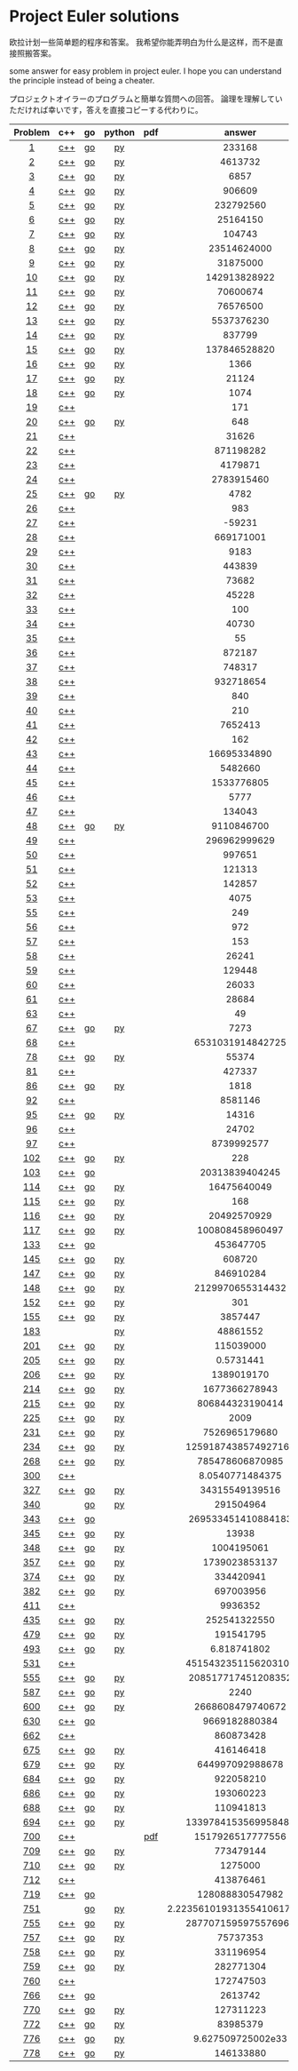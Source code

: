 
# Project Euler solutions


欧拉计划一些简单题的程序和答案。
我希望你能弄明白为什么是这样，而不是直接照搬答案。

some answer for easy problem in project euler.
I hope you can understand the principle instead of being a cheater.

プロジェクトオイラーのプログラムと簡単な質問への回答。
論理を理解していただければ幸いです，答えを直接コピーする代わりに。

|Problem|c++|go|python|pdf|answer|
|:------:|:------:|:------:|:------:|:------:|:------:|
|[1](https://github.com/yydaily/project-euler-solution/blob/main/1/README.md)|[c++](https://github.com/yydaily/project-euler-solution/blob/main/1/solution.cpp)|[go](https://github.com/yydaily/project-euler-solution/blob/main/1/solution.go)|[py](https://github.com/yydaily/project-euler-solution/blob/main/1/solution.py)||233168|
|[2](https://github.com/yydaily/project-euler-solution/blob/main/2/README.md)|[c++](https://github.com/yydaily/project-euler-solution/blob/main/2/solution.cpp)|[go](https://github.com/yydaily/project-euler-solution/blob/main/2/solution.go)|[py](https://github.com/yydaily/project-euler-solution/blob/main/2/solution.py)||4613732|
|[3](https://github.com/yydaily/project-euler-solution/blob/main/3/README.md)|[c++](https://github.com/yydaily/project-euler-solution/blob/main/3/solution.cpp)|[go](https://github.com/yydaily/project-euler-solution/blob/main/3/solution.go)|[py](https://github.com/yydaily/project-euler-solution/blob/main/3/solution.py)||6857|
|[4](https://github.com/yydaily/project-euler-solution/blob/main/4/README.md)|[c++](https://github.com/yydaily/project-euler-solution/blob/main/4/solution.cpp)|[go](https://github.com/yydaily/project-euler-solution/blob/main/4/solution.go)|[py](https://github.com/yydaily/project-euler-solution/blob/main/4/solution.py)||906609|
|[5](https://github.com/yydaily/project-euler-solution/blob/main/5/README.md)|[c++](https://github.com/yydaily/project-euler-solution/blob/main/5/solution.cpp)|[go](https://github.com/yydaily/project-euler-solution/blob/main/5/solution.go)|[py](https://github.com/yydaily/project-euler-solution/blob/main/5/solution.py)||232792560|
|[6](https://github.com/yydaily/project-euler-solution/blob/main/6/README.md)|[c++](https://github.com/yydaily/project-euler-solution/blob/main/6/solution.cpp)|[go](https://github.com/yydaily/project-euler-solution/blob/main/6/solution.go)|[py](https://github.com/yydaily/project-euler-solution/blob/main/6/solution.py)||25164150|
|[7](https://github.com/yydaily/project-euler-solution/blob/main/7/README.md)|[c++](https://github.com/yydaily/project-euler-solution/blob/main/7/solution.cpp)|[go](https://github.com/yydaily/project-euler-solution/blob/main/7/solution.go)|[py](https://github.com/yydaily/project-euler-solution/blob/main/7/solution.py)||104743|
|[8](https://github.com/yydaily/project-euler-solution/blob/main/8/README.md)|[c++](https://github.com/yydaily/project-euler-solution/blob/main/8/solution.cpp)|[go](https://github.com/yydaily/project-euler-solution/blob/main/8/solution.go)|[py](https://github.com/yydaily/project-euler-solution/blob/main/8/solution.py)||23514624000|
|[9](https://github.com/yydaily/project-euler-solution/blob/main/9/README.md)|[c++](https://github.com/yydaily/project-euler-solution/blob/main/9/solution.cpp)|[go](https://github.com/yydaily/project-euler-solution/blob/main/9/solution.go)|[py](https://github.com/yydaily/project-euler-solution/blob/main/9/solution.py)||31875000|
|[10](https://github.com/yydaily/project-euler-solution/blob/main/10/README.md)|[c++](https://github.com/yydaily/project-euler-solution/blob/main/10/solution.cpp)|[go](https://github.com/yydaily/project-euler-solution/blob/main/10/solution.go)|[py](https://github.com/yydaily/project-euler-solution/blob/main/10/solution.py)||142913828922|
|[11](https://github.com/yydaily/project-euler-solution/blob/main/11/README.md)|[c++](https://github.com/yydaily/project-euler-solution/blob/main/11/solution.cpp)|[go](https://github.com/yydaily/project-euler-solution/blob/main/11/solution.go)|[py](https://github.com/yydaily/project-euler-solution/blob/main/11/solution.py)||70600674|
|[12](https://github.com/yydaily/project-euler-solution/blob/main/12/README.md)|[c++](https://github.com/yydaily/project-euler-solution/blob/main/12/solution.cpp)|[go](https://github.com/yydaily/project-euler-solution/blob/main/12/solution.go)|[py](https://github.com/yydaily/project-euler-solution/blob/main/12/solution.py)||76576500|
|[13](https://github.com/yydaily/project-euler-solution/blob/main/13/README.md)|[c++](https://github.com/yydaily/project-euler-solution/blob/main/13/solution.cpp)|[go](https://github.com/yydaily/project-euler-solution/blob/main/13/solution.go)|[py](https://github.com/yydaily/project-euler-solution/blob/main/13/solution.py)||5537376230|
|[14](https://github.com/yydaily/project-euler-solution/blob/main/14/README.md)|[c++](https://github.com/yydaily/project-euler-solution/blob/main/14/solution.cpp)|[go](https://github.com/yydaily/project-euler-solution/blob/main/14/solution.go)|[py](https://github.com/yydaily/project-euler-solution/blob/main/14/solution.py)||837799|
|[15](https://github.com/yydaily/project-euler-solution/blob/main/15/README.md)|[c++](https://github.com/yydaily/project-euler-solution/blob/main/15/solution.cpp)|[go](https://github.com/yydaily/project-euler-solution/blob/main/15/solution.go)|[py](https://github.com/yydaily/project-euler-solution/blob/main/15/solution.py)||137846528820|
|[16](https://github.com/yydaily/project-euler-solution/blob/main/16/README.md)|[c++](https://github.com/yydaily/project-euler-solution/blob/main/16/solution.cpp)|[go](https://github.com/yydaily/project-euler-solution/blob/main/16/solution.go)|[py](https://github.com/yydaily/project-euler-solution/blob/main/16/solution.py)||1366|
|[17](https://github.com/yydaily/project-euler-solution/blob/main/17/README.md)|[c++](https://github.com/yydaily/project-euler-solution/blob/main/17/solution.cpp)|[go](https://github.com/yydaily/project-euler-solution/blob/main/17/solution.go)|[py](https://github.com/yydaily/project-euler-solution/blob/main/17/solution.py)||21124|
|[18](https://github.com/yydaily/project-euler-solution/blob/main/18/README.md)|[c++](https://github.com/yydaily/project-euler-solution/blob/main/18/solution.cpp)|[go](https://github.com/yydaily/project-euler-solution/blob/main/18/solution.go)|[py](https://github.com/yydaily/project-euler-solution/blob/main/18/solution.py)||1074|
|[19](https://github.com/yydaily/project-euler-solution/blob/main/19/README.md)|[c++](https://github.com/yydaily/project-euler-solution/blob/main/19/solution.cpp)||||171|
|[20](https://github.com/yydaily/project-euler-solution/blob/main/20/README.md)|[c++](https://github.com/yydaily/project-euler-solution/blob/main/20/solution.cpp)|[go](https://github.com/yydaily/project-euler-solution/blob/main/20/solution.go)|[py](https://github.com/yydaily/project-euler-solution/blob/main/20/solution.py)||648|
|[21](https://github.com/yydaily/project-euler-solution/blob/main/21/README.md)|[c++](https://github.com/yydaily/project-euler-solution/blob/main/21/solution.cpp)||||31626|
|[22](https://github.com/yydaily/project-euler-solution/blob/main/22/README.md)|[c++](https://github.com/yydaily/project-euler-solution/blob/main/22/solution.cpp)||||871198282|
|[23](https://github.com/yydaily/project-euler-solution/blob/main/23/README.md)|[c++](https://github.com/yydaily/project-euler-solution/blob/main/23/solution.cpp)||||4179871|
|[24](https://github.com/yydaily/project-euler-solution/blob/main/24/README.md)|[c++](https://github.com/yydaily/project-euler-solution/blob/main/24/solution.cpp)||||2783915460|
|[25](https://github.com/yydaily/project-euler-solution/blob/main/25/README.md)|[c++](https://github.com/yydaily/project-euler-solution/blob/main/25/solution.cpp)|[go](https://github.com/yydaily/project-euler-solution/blob/main/25/solution.go)|[py](https://github.com/yydaily/project-euler-solution/blob/main/25/solution.py)||4782|
|[26](https://github.com/yydaily/project-euler-solution/blob/main/26/README.md)|[c++](https://github.com/yydaily/project-euler-solution/blob/main/26/solution.cpp)||||983|
|[27](https://github.com/yydaily/project-euler-solution/blob/main/27/README.md)|[c++](https://github.com/yydaily/project-euler-solution/blob/main/27/solution.cpp)||||-59231|
|[28](https://github.com/yydaily/project-euler-solution/blob/main/28/README.md)|[c++](https://github.com/yydaily/project-euler-solution/blob/main/28/solution.cpp)||||669171001|
|[29](https://github.com/yydaily/project-euler-solution/blob/main/29/README.md)|[c++](https://github.com/yydaily/project-euler-solution/blob/main/29/solution.cpp)||||9183|
|[30](https://github.com/yydaily/project-euler-solution/blob/main/30/README.md)|[c++](https://github.com/yydaily/project-euler-solution/blob/main/30/solution.cpp)||||443839|
|[31](https://github.com/yydaily/project-euler-solution/blob/main/31/README.md)|[c++](https://github.com/yydaily/project-euler-solution/blob/main/31/solution.cpp)||||73682|
|[32](https://github.com/yydaily/project-euler-solution/blob/main/32/README.md)|[c++](https://github.com/yydaily/project-euler-solution/blob/main/32/solution.cpp)||||45228|
|[33](https://github.com/yydaily/project-euler-solution/blob/main/33/README.md)|[c++](https://github.com/yydaily/project-euler-solution/blob/main/33/solution.cpp)||||100|
|[34](https://github.com/yydaily/project-euler-solution/blob/main/34/README.md)|[c++](https://github.com/yydaily/project-euler-solution/blob/main/34/solution.cpp)||||40730|
|[35](https://github.com/yydaily/project-euler-solution/blob/main/35/README.md)|[c++](https://github.com/yydaily/project-euler-solution/blob/main/35/solution.cpp)||||55|
|[36](https://github.com/yydaily/project-euler-solution/blob/main/36/README.md)|[c++](https://github.com/yydaily/project-euler-solution/blob/main/36/solution.cpp)||||872187|
|[37](https://github.com/yydaily/project-euler-solution/blob/main/37/README.md)|[c++](https://github.com/yydaily/project-euler-solution/blob/main/37/solution.cpp)||||748317|
|[38](https://github.com/yydaily/project-euler-solution/blob/main/38/README.md)|[c++](https://github.com/yydaily/project-euler-solution/blob/main/38/solution.cpp)||||932718654|
|[39](https://github.com/yydaily/project-euler-solution/blob/main/39/README.md)|[c++](https://github.com/yydaily/project-euler-solution/blob/main/39/solution.cpp)||||840|
|[40](https://github.com/yydaily/project-euler-solution/blob/main/40/README.md)|[c++](https://github.com/yydaily/project-euler-solution/blob/main/40/solution.cpp)||||210|
|[41](https://github.com/yydaily/project-euler-solution/blob/main/41/README.md)|[c++](https://github.com/yydaily/project-euler-solution/blob/main/41/solution.cpp)||||7652413|
|[42](https://github.com/yydaily/project-euler-solution/blob/main/42/README.md)|[c++](https://github.com/yydaily/project-euler-solution/blob/main/42/solution.cpp)||||162|
|[43](https://github.com/yydaily/project-euler-solution/blob/main/43/README.md)|[c++](https://github.com/yydaily/project-euler-solution/blob/main/43/solution.cpp)||||16695334890|
|[44](https://github.com/yydaily/project-euler-solution/blob/main/44/README.md)|[c++](https://github.com/yydaily/project-euler-solution/blob/main/44/solution.cpp)||||5482660|
|[45](https://github.com/yydaily/project-euler-solution/blob/main/45/README.md)|[c++](https://github.com/yydaily/project-euler-solution/blob/main/45/solution.cpp)||||1533776805|
|[46](https://github.com/yydaily/project-euler-solution/blob/main/46/README.md)|[c++](https://github.com/yydaily/project-euler-solution/blob/main/46/solution.cpp)||||5777|
|[47](https://github.com/yydaily/project-euler-solution/blob/main/47/README.md)|[c++](https://github.com/yydaily/project-euler-solution/blob/main/47/solution.cpp)||||134043|
|[48](https://github.com/yydaily/project-euler-solution/blob/main/48/README.md)|[c++](https://github.com/yydaily/project-euler-solution/blob/main/48/solution.cpp)|[go](https://github.com/yydaily/project-euler-solution/blob/main/48/solution.go)|[py](https://github.com/yydaily/project-euler-solution/blob/main/48/solution.py)||9110846700|
|[49](https://github.com/yydaily/project-euler-solution/blob/main/49/README.md)|[c++](https://github.com/yydaily/project-euler-solution/blob/main/49/solution.cpp)||||296962999629|
|[50](https://github.com/yydaily/project-euler-solution/blob/main/50/README.md)|[c++](https://github.com/yydaily/project-euler-solution/blob/main/50/solution.cpp)||||997651|
|[51](https://github.com/yydaily/project-euler-solution/blob/main/51/README.md)|[c++](https://github.com/yydaily/project-euler-solution/blob/main/51/solution.cpp)||||121313|
|[52](https://github.com/yydaily/project-euler-solution/blob/main/52/README.md)|[c++](https://github.com/yydaily/project-euler-solution/blob/main/52/solution.cpp)||||142857|
|[53](https://github.com/yydaily/project-euler-solution/blob/main/53/README.md)|[c++](https://github.com/yydaily/project-euler-solution/blob/main/53/solution.cpp)||||4075|
|[55](https://github.com/yydaily/project-euler-solution/blob/main/55/README.md)|[c++](https://github.com/yydaily/project-euler-solution/blob/main/55/solution.cpp)||||249|
|[56](https://github.com/yydaily/project-euler-solution/blob/main/56/README.md)|[c++](https://github.com/yydaily/project-euler-solution/blob/main/56/solution.cpp)||||972|
|[57](https://github.com/yydaily/project-euler-solution/blob/main/57/README.md)|[c++](https://github.com/yydaily/project-euler-solution/blob/main/57/solution.cpp)||||153|
|[58](https://github.com/yydaily/project-euler-solution/blob/main/58/README.md)|[c++](https://github.com/yydaily/project-euler-solution/blob/main/58/solution.cpp)||||26241|
|[59](https://github.com/yydaily/project-euler-solution/blob/main/59/README.md)|[c++](https://github.com/yydaily/project-euler-solution/blob/main/59/solution.cpp)||||129448|
|[60](https://github.com/yydaily/project-euler-solution/blob/main/60/README.md)|[c++](https://github.com/yydaily/project-euler-solution/blob/main/60/solution.cpp)||||26033|
|[61](https://github.com/yydaily/project-euler-solution/blob/main/61/README.md)|[c++](https://github.com/yydaily/project-euler-solution/blob/main/61/solution.cpp)||||28684|
|[63](https://github.com/yydaily/project-euler-solution/blob/main/63/README.md)|[c++](https://github.com/yydaily/project-euler-solution/blob/main/63/solution.cpp)||||49|
|[67](https://github.com/yydaily/project-euler-solution/blob/main/67/README.md)|[c++](https://github.com/yydaily/project-euler-solution/blob/main/67/solution.cpp)|[go](https://github.com/yydaily/project-euler-solution/blob/main/67/solution.go)|[py](https://github.com/yydaily/project-euler-solution/blob/main/67/solution.py)||7273|
|[68](https://github.com/yydaily/project-euler-solution/blob/main/68/README.md)|[c++](https://github.com/yydaily/project-euler-solution/blob/main/68/solution.cpp)||||6531031914842725|
|[78](https://github.com/yydaily/project-euler-solution/blob/main/78/README.md)|[c++](https://github.com/yydaily/project-euler-solution/blob/main/78/solution.cpp)|[go](https://github.com/yydaily/project-euler-solution/blob/main/78/solution.go)|[py](https://github.com/yydaily/project-euler-solution/blob/main/78/solution.py)||55374|
|[81](https://github.com/yydaily/project-euler-solution/blob/main/81/README.md)|[c++](https://github.com/yydaily/project-euler-solution/blob/main/81/solution.cpp)||||427337|
|[86](https://github.com/yydaily/project-euler-solution/blob/main/86/README.md)|[c++](https://github.com/yydaily/project-euler-solution/blob/main/86/solution.cpp)|[go](https://github.com/yydaily/project-euler-solution/blob/main/86/solution.go)|[py](https://github.com/yydaily/project-euler-solution/blob/main/86/solution.py)||1818|
|[92](https://github.com/yydaily/project-euler-solution/blob/main/92/README.md)|[c++](https://github.com/yydaily/project-euler-solution/blob/main/92/solution.cpp)||||8581146|
|[95](https://github.com/yydaily/project-euler-solution/blob/main/95/README.md)|[c++](https://github.com/yydaily/project-euler-solution/blob/main/95/solution.cpp)|[go](https://github.com/yydaily/project-euler-solution/blob/main/95/solution.go)|[py](https://github.com/yydaily/project-euler-solution/blob/main/95/solution.py)||14316|
|[96](https://github.com/yydaily/project-euler-solution/blob/main/96/README.md)|[c++](https://github.com/yydaily/project-euler-solution/blob/main/96/solution.cpp)||||24702|
|[97](https://github.com/yydaily/project-euler-solution/blob/main/97/README.md)|[c++](https://github.com/yydaily/project-euler-solution/blob/main/97/solution.cpp)||||8739992577|
|[102](https://github.com/yydaily/project-euler-solution/blob/main/102/README.md)|[c++](https://github.com/yydaily/project-euler-solution/blob/main/102/solution.cpp)|[go](https://github.com/yydaily/project-euler-solution/blob/main/102/solution.go)|[py](https://github.com/yydaily/project-euler-solution/blob/main/102/solution.py)||228|
|[103](https://github.com/yydaily/project-euler-solution/blob/main/103/README.md)|[c++](https://github.com/yydaily/project-euler-solution/blob/main/103/solution.cpp)|[go](https://github.com/yydaily/project-euler-solution/blob/main/103/solution.go)|||20313839404245|
|[114](https://github.com/yydaily/project-euler-solution/blob/main/114/README.md)|[c++](https://github.com/yydaily/project-euler-solution/blob/main/114/solution.cpp)|[go](https://github.com/yydaily/project-euler-solution/blob/main/114/solution.go)|[py](https://github.com/yydaily/project-euler-solution/blob/main/114/solution.py)||16475640049|
|[115](https://github.com/yydaily/project-euler-solution/blob/main/115/README.md)|[c++](https://github.com/yydaily/project-euler-solution/blob/main/115/solution.cpp)|[go](https://github.com/yydaily/project-euler-solution/blob/main/115/solution.go)|[py](https://github.com/yydaily/project-euler-solution/blob/main/115/solution.py)||168|
|[116](https://github.com/yydaily/project-euler-solution/blob/main/116/README.md)|[c++](https://github.com/yydaily/project-euler-solution/blob/main/116/solution.cpp)|[go](https://github.com/yydaily/project-euler-solution/blob/main/116/solution.go)|[py](https://github.com/yydaily/project-euler-solution/blob/main/116/solution.py)||20492570929|
|[117](https://github.com/yydaily/project-euler-solution/blob/main/117/README.md)|[c++](https://github.com/yydaily/project-euler-solution/blob/main/117/solution.cpp)|[go](https://github.com/yydaily/project-euler-solution/blob/main/117/solution.go)|[py](https://github.com/yydaily/project-euler-solution/blob/main/117/solution.py)||100808458960497|
|[133](https://github.com/yydaily/project-euler-solution/blob/main/133/README.md)|[c++](https://github.com/yydaily/project-euler-solution/blob/main/133/solution.cpp)|[go](https://github.com/yydaily/project-euler-solution/blob/main/133/solution.go)|||453647705|
|[145](https://github.com/yydaily/project-euler-solution/blob/main/145/solution.md)|[c++](https://github.com/yydaily/project-euler-solution/blob/main/145/solution.cpp)|[go](https://github.com/yydaily/project-euler-solution/blob/main/145/solution.go)|[py](https://github.com/yydaily/project-euler-solution/blob/main/145/solution.py)||608720|
|[147](https://github.com/yydaily/project-euler-solution/blob/main/147/README.md)|[c++](https://github.com/yydaily/project-euler-solution/blob/main/147/solution.cpp)|[go](https://github.com/yydaily/project-euler-solution/blob/main/147/solution.go)|[py](https://github.com/yydaily/project-euler-solution/blob/main/147/solution.py)||846910284|
|[148](https://github.com/yydaily/project-euler-solution/blob/main/148/solution.md)|[c++](https://github.com/yydaily/project-euler-solution/blob/main/148/solution.cpp)|[go](https://github.com/yydaily/project-euler-solution/blob/main/148/solution.go)|[py](https://github.com/yydaily/project-euler-solution/blob/main/148/solution.py)||2129970655314432|
|[152](https://github.com/yydaily/project-euler-solution/blob/main/152/README.md)|[c++](https://github.com/yydaily/project-euler-solution/blob/main/152/solution.cpp)|[go](https://github.com/yydaily/project-euler-solution/blob/main/152/solution.go)|[py](https://github.com/yydaily/project-euler-solution/blob/main/152/solution.py)||301|
|[155](https://github.com/yydaily/project-euler-solution/blob/main/155/README.md)|[c++](https://github.com/yydaily/project-euler-solution/blob/main/155/solution.cpp)|[go](https://github.com/yydaily/project-euler-solution/blob/main/155/solution.go)|[py](https://github.com/yydaily/project-euler-solution/blob/main/155/solution.py)||3857447|
|[183](https://github.com/yydaily/project-euler-solution/blob/main/183/README.md)|||[py](https://github.com/yydaily/project-euler-solution/blob/main/183/solution.py)||48861552|
|[201](https://github.com/yydaily/project-euler-solution/blob/main/201/solution.md)|[c++](https://github.com/yydaily/project-euler-solution/blob/main/201/solution.cpp)|[go](https://github.com/yydaily/project-euler-solution/blob/main/201/solution.go)|[py](https://github.com/yydaily/project-euler-solution/blob/main/201/solution.py)||115039000|
|[205](https://github.com/yydaily/project-euler-solution/blob/main/205/solution.md)|[c++](https://github.com/yydaily/project-euler-solution/blob/main/205/solution.cpp)|[go](https://github.com/yydaily/project-euler-solution/blob/main/205/solution.go)|[py](https://github.com/yydaily/project-euler-solution/blob/main/205/solution.py)||0.5731441|
|[206](https://github.com/yydaily/project-euler-solution/blob/main/206/README.md)|[c++](https://github.com/yydaily/project-euler-solution/blob/main/206/solution.cpp)|[go](https://github.com/yydaily/project-euler-solution/blob/main/206/solution.go)|[py](https://github.com/yydaily/project-euler-solution/blob/main/206/solution.py)||1389019170|
|[214](https://github.com/yydaily/project-euler-solution/blob/main/214/solution.md)|[c++](https://github.com/yydaily/project-euler-solution/blob/main/214/solution.cpp)|[go](https://github.com/yydaily/project-euler-solution/blob/main/214/solution.go)|[py](https://github.com/yydaily/project-euler-solution/blob/main/214/solution.py)||1677366278943|
|[215](https://github.com/yydaily/project-euler-solution/blob/main/215/solution.md)|[c++](https://github.com/yydaily/project-euler-solution/blob/main/215/solution.cpp)|[go](https://github.com/yydaily/project-euler-solution/blob/main/215/solution.go)|[py](https://github.com/yydaily/project-euler-solution/blob/main/215/solution.py)||806844323190414|
|[225](https://github.com/yydaily/project-euler-solution/blob/main/225/README.md)|[c++](https://github.com/yydaily/project-euler-solution/blob/main/225/solution.cpp)|[go](https://github.com/yydaily/project-euler-solution/blob/main/225/solution.go)|[py](https://github.com/yydaily/project-euler-solution/blob/main/225/solution.py)||2009|
|[231](https://github.com/yydaily/project-euler-solution/blob/main/231/README.md)|[c++](https://github.com/yydaily/project-euler-solution/blob/main/231/solution.cpp)|[go](https://github.com/yydaily/project-euler-solution/blob/main/231/solution.go)|[py](https://github.com/yydaily/project-euler-solution/blob/main/231/solution.py)||7526965179680|
|[234](https://github.com/yydaily/project-euler-solution/blob/main/234/README.md)|[c++](https://github.com/yydaily/project-euler-solution/blob/main/234/solution.cpp)|[go](https://github.com/yydaily/project-euler-solution/blob/main/234/solution.go)|[py](https://github.com/yydaily/project-euler-solution/blob/main/234/solution.py)||1259187438574927161|
|[268](https://github.com/yydaily/project-euler-solution/blob/main/268/solution.md)|[c++](https://github.com/yydaily/project-euler-solution/blob/main/268/solution.cpp)|[go](https://github.com/yydaily/project-euler-solution/blob/main/268/solution.go)|[py](https://github.com/yydaily/project-euler-solution/blob/main/268/solution.py)||785478606870985|
|[300](https://github.com/yydaily/project-euler-solution/blob/main/300/README.md)|[c++](https://github.com/yydaily/project-euler-solution/blob/main/300/solution.cpp)||||8.0540771484375|
|[327](https://github.com/yydaily/project-euler-solution/blob/main/327/solution.md)|[c++](https://github.com/yydaily/project-euler-solution/blob/main/327/solution.cpp)|[go](https://github.com/yydaily/project-euler-solution/blob/main/327/solution.go)|[py](https://github.com/yydaily/project-euler-solution/blob/main/327/solution.py)||34315549139516|
|[340](https://github.com/yydaily/project-euler-solution/blob/main/340/README.md)||[go](https://github.com/yydaily/project-euler-solution/blob/main/340/solution.go)|[py](https://github.com/yydaily/project-euler-solution/blob/main/340/solution.py)||291504964|
|[343](https://github.com/yydaily/project-euler-solution/blob/main/343/README.md)|[c++](https://github.com/yydaily/project-euler-solution/blob/main/343/solution.cpp)|[go](https://github.com/yydaily/project-euler-solution/blob/main/343/solution.go)|||269533451410884183|
|[345](https://github.com/yydaily/project-euler-solution/blob/main/345/solution.md)|[c++](https://github.com/yydaily/project-euler-solution/blob/main/345/solution.cpp)|[go](https://github.com/yydaily/project-euler-solution/blob/main/345/solution.go)|[py](https://github.com/yydaily/project-euler-solution/blob/main/345/solution.py)||13938|
|[348](https://github.com/yydaily/project-euler-solution/blob/main/348/README.md)|[c++](https://github.com/yydaily/project-euler-solution/blob/main/348/solution.cpp)|[go](https://github.com/yydaily/project-euler-solution/blob/main/348/solution.go)|[py](https://github.com/yydaily/project-euler-solution/blob/main/348/solution.py)||1004195061|
|[357](https://github.com/yydaily/project-euler-solution/blob/main/357/README.md)|[c++](https://github.com/yydaily/project-euler-solution/blob/main/357/solution.cpp)|[go](https://github.com/yydaily/project-euler-solution/blob/main/357/solution.go)|[py](https://github.com/yydaily/project-euler-solution/blob/main/357/solution.py)||1739023853137|
|[374](https://github.com/yydaily/project-euler-solution/blob/main/374/README.md)|[c++](https://github.com/yydaily/project-euler-solution/blob/main/374/solution.cpp)|[go](https://github.com/yydaily/project-euler-solution/blob/main/374/solution.go)|[py](https://github.com/yydaily/project-euler-solution/blob/main/374/solution.py)||334420941|
|[382](https://github.com/yydaily/project-euler-solution/blob/main/382/README.md)|[c++](https://github.com/yydaily/project-euler-solution/blob/main/382/solution.cpp)|[go](https://github.com/yydaily/project-euler-solution/blob/main/382/solution.go)|[py](https://github.com/yydaily/project-euler-solution/blob/main/382/solution.py)||697003956|
|[411](https://github.com/yydaily/project-euler-solution/blob/main/411/README.md)|[c++](https://github.com/yydaily/project-euler-solution/blob/main/411/solution.cpp)||||9936352|
|[435](https://github.com/yydaily/project-euler-solution/blob/main/435/solution.md)|[c++](https://github.com/yydaily/project-euler-solution/blob/main/435/solution.cpp)|[go](https://github.com/yydaily/project-euler-solution/blob/main/435/solution.go)|[py](https://github.com/yydaily/project-euler-solution/blob/main/435/solution.py)||252541322550|
|[479](https://github.com/yydaily/project-euler-solution/blob/main/479/solution.md)|[c++](https://github.com/yydaily/project-euler-solution/blob/main/479/solution.cpp)|[go](https://github.com/yydaily/project-euler-solution/blob/main/479/solution.go)|[py](https://github.com/yydaily/project-euler-solution/blob/main/479/solution.py)||191541795|
|[493](https://github.com/yydaily/project-euler-solution/blob/main/493/solution.md)|[c++](https://github.com/yydaily/project-euler-solution/blob/main/493/solution.cpp)|[go](https://github.com/yydaily/project-euler-solution/blob/main/493/solution.go)|[py](https://github.com/yydaily/project-euler-solution/blob/main/493/solution.py)||6.818741802|
|[531](https://github.com/yydaily/project-euler-solution/blob/main/531/README.md)|[c++](https://github.com/yydaily/project-euler-solution/blob/main/531/solution.cpp)||||4515432351156203105|
|[555](https://github.com/yydaily/project-euler-solution/blob/main/555/README.md)|[c++](https://github.com/yydaily/project-euler-solution/blob/main/555/solution.cpp)|[go](https://github.com/yydaily/project-euler-solution/blob/main/555/solution.go)|[py](https://github.com/yydaily/project-euler-solution/blob/main/555/solution.py)||208517717451208352|
|[587](https://github.com/yydaily/project-euler-solution/blob/main/587/README.md)|[c++](https://github.com/yydaily/project-euler-solution/blob/main/587/solution.cpp)|[go](https://github.com/yydaily/project-euler-solution/blob/main/587/solution.go)|[py](https://github.com/yydaily/project-euler-solution/blob/main/587/solution.py)||2240|
|[600](https://github.com/yydaily/project-euler-solution/blob/main/600/solution.md)|[c++](https://github.com/yydaily/project-euler-solution/blob/main/600/solution.cpp)|[go](https://github.com/yydaily/project-euler-solution/blob/main/600/solution.go)|[py](https://github.com/yydaily/project-euler-solution/blob/main/600/solution.py)||2668608479740672|
|[630](https://github.com/yydaily/project-euler-solution/blob/main/630/README.md)|[c++](https://github.com/yydaily/project-euler-solution/blob/main/630/solution.cpp)|[go](https://github.com/yydaily/project-euler-solution/blob/main/630/solution.go)|||9669182880384|
|[662](https://github.com/yydaily/project-euler-solution/blob/main/662/README.md)|[c++](https://github.com/yydaily/project-euler-solution/blob/main/662/solution.cpp)||||860873428|
|[675](https://github.com/yydaily/project-euler-solution/blob/main/675/README.md)|[c++](https://github.com/yydaily/project-euler-solution/blob/main/675/solution.cpp)|[go](https://github.com/yydaily/project-euler-solution/blob/main/675/solution.go)|[py](https://github.com/yydaily/project-euler-solution/blob/main/675/solution.py)||416146418|
|[679](https://github.com/yydaily/project-euler-solution/blob/main/679/solution.md)|[c++](https://github.com/yydaily/project-euler-solution/blob/main/679/solution.cpp)|[go](https://github.com/yydaily/project-euler-solution/blob/main/679/solution.go)|[py](https://github.com/yydaily/project-euler-solution/blob/main/679/solution.py)||644997092988678|
|[684](https://github.com/yydaily/project-euler-solution/blob/main/684/README.md)|[c++](https://github.com/yydaily/project-euler-solution/blob/main/684/solution.cpp)|[go](https://github.com/yydaily/project-euler-solution/blob/main/684/solution.go)|[py](https://github.com/yydaily/project-euler-solution/blob/main/684/solution.py)||922058210|
|[686](https://github.com/yydaily/project-euler-solution/blob/main/686/README.md)|[c++](https://github.com/yydaily/project-euler-solution/blob/main/686/solution.cpp)|[go](https://github.com/yydaily/project-euler-solution/blob/main/686/solution.go)|[py](https://github.com/yydaily/project-euler-solution/blob/main/686/solution.py)||193060223|
|[688](https://github.com/yydaily/project-euler-solution/blob/main/688/README.md)|[c++](https://github.com/yydaily/project-euler-solution/blob/main/688/solution.cpp)|[go](https://github.com/yydaily/project-euler-solution/blob/main/688/solution.go)|[py](https://github.com/yydaily/project-euler-solution/blob/main/688/solution.py)||110941813|
|[694](https://github.com/yydaily/project-euler-solution/blob/main/694/README.md)|[c++](https://github.com/yydaily/project-euler-solution/blob/main/694/solution.cpp)|[go](https://github.com/yydaily/project-euler-solution/blob/main/694/solution.go)|[py](https://github.com/yydaily/project-euler-solution/blob/main/694/solution.py)||1339784153569958487|
|[700](https://github.com/yydaily/project-euler-solution/blob/main/700/README.md)|[c++](https://github.com/yydaily/project-euler-solution/blob/main/700/solution.cpp)|||[pdf](https://github.com/yydaily/project-euler-solution/blob/main/700/solution.pdf)|1517926517777556|
|[709](https://github.com/yydaily/project-euler-solution/blob/main/709/README.md)|[c++](https://github.com/yydaily/project-euler-solution/blob/main/709/solution.cpp)|[go](https://github.com/yydaily/project-euler-solution/blob/main/709/solution.go)|[py](https://github.com/yydaily/project-euler-solution/blob/main/709/solution.py)||773479144|
|[710](https://github.com/yydaily/project-euler-solution/blob/main/710/README.md)|[c++](https://github.com/yydaily/project-euler-solution/blob/main/710/solution.cpp)|[go](https://github.com/yydaily/project-euler-solution/blob/main/710/solution.go)|[py](https://github.com/yydaily/project-euler-solution/blob/main/710/solution.py)||1275000|
|[712](https://github.com/yydaily/project-euler-solution/blob/main/712/README.md)|[c++](https://github.com/yydaily/project-euler-solution/blob/main/712/solution.cpp)||||413876461|
|[719](https://github.com/yydaily/project-euler-solution/blob/main/719/README.md)|[c++](https://github.com/yydaily/project-euler-solution/blob/main/719/solution.cpp)|[go](https://github.com/yydaily/project-euler-solution/blob/main/719/solution.go)|||128088830547982|
|[751](https://github.com/yydaily/project-euler-solution/blob/main/751/solution.md)||[go](https://github.com/yydaily/project-euler-solution/blob/main/751/solution.go)|[py](https://github.com/yydaily/project-euler-solution/blob/main/751/solution.py)||2.223561019313554106173177|
|[755](https://github.com/yydaily/project-euler-solution/blob/main/755/solution.md)|[c++](https://github.com/yydaily/project-euler-solution/blob/main/755/solution.cpp)|[go](https://github.com/yydaily/project-euler-solution/blob/main/755/solution.go)|[py](https://github.com/yydaily/project-euler-solution/blob/main/755/solution.py)||2877071595975576960|
|[757](https://github.com/yydaily/project-euler-solution/blob/main/757/README.md)|[c++](https://github.com/yydaily/project-euler-solution/blob/main/757/solution.cpp)|[go](https://github.com/yydaily/project-euler-solution/blob/main/757/solution.go)|[py](https://github.com/yydaily/project-euler-solution/blob/main/757/solution.py)||75737353|
|[758](https://github.com/yydaily/project-euler-solution/blob/main/758/README.md)|[c++](https://github.com/yydaily/project-euler-solution/blob/main/758/solution.cpp)|[go](https://github.com/yydaily/project-euler-solution/blob/main/758/solution.go)|[py](https://github.com/yydaily/project-euler-solution/blob/main/758/solution.py)||331196954|
|[759](https://github.com/yydaily/project-euler-solution/blob/main/759/solution.md)|[c++](https://github.com/yydaily/project-euler-solution/blob/main/759/solution.cpp)|[go](https://github.com/yydaily/project-euler-solution/blob/main/759/solution.go)|[py](https://github.com/yydaily/project-euler-solution/blob/main/759/solution.py)||282771304|
|[760](https://github.com/yydaily/project-euler-solution/blob/main/760/solution.md)|[c++](https://github.com/yydaily/project-euler-solution/blob/main/760/solution.cpp)||||172747503|
|[766](https://github.com/yydaily/project-euler-solution/blob/main/766/README.md)|[c++](https://github.com/yydaily/project-euler-solution/blob/main/766/solution.cpp)|[go](https://github.com/yydaily/project-euler-solution/blob/main/766/solution.go)|||2613742|
|[770](https://github.com/yydaily/project-euler-solution/blob/main/770/README.md)|[c++](https://github.com/yydaily/project-euler-solution/blob/main/770/solution.cpp)|[go](https://github.com/yydaily/project-euler-solution/blob/main/770/solution.go)|[py](https://github.com/yydaily/project-euler-solution/blob/main/770/solution.py)||127311223|
|[772](https://github.com/yydaily/project-euler-solution/blob/main/772/README.md)|[c++](https://github.com/yydaily/project-euler-solution/blob/main/772/solution.cpp)|[go](https://github.com/yydaily/project-euler-solution/blob/main/772/solution.go)|[py](https://github.com/yydaily/project-euler-solution/blob/main/772/solution.py)||83985379|
|[776](https://github.com/yydaily/project-euler-solution/blob/main/776/README.md)|[c++](https://github.com/yydaily/project-euler-solution/blob/main/776/solution.cpp)|[go](https://github.com/yydaily/project-euler-solution/blob/main/776/solution.go)|[py](https://github.com/yydaily/project-euler-solution/blob/main/776/solution.py)||9.627509725002e33|
|[778](https://github.com/yydaily/project-euler-solution/blob/main/778/README.md)|[c++](https://github.com/yydaily/project-euler-solution/blob/main/778/solution.cpp)|[go](https://github.com/yydaily/project-euler-solution/blob/main/778/solution.go)|[py](https://github.com/yydaily/project-euler-solution/blob/main/778/solution.py)||146133880|
